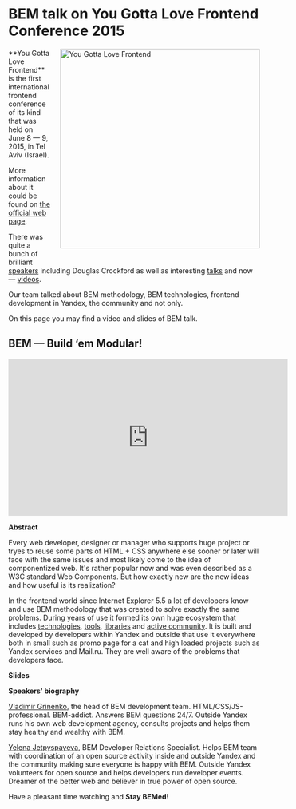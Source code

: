 # BEM talk on You Gotta Love Frontend Conference 2015

<img src="https://img-fotki.yandex.ru/get/5500/246231603.0/0_151090_d51ff18f_orig.png" style="width: 400px; height: auto; float: right; padding: 0 0 20px 20px;" alt="You Gotta Love Frontend"/>
**You Gotta Love Frontend** is the first international frontend conference of its kind that was held on June 8 — 9, 2015, in Tel Aviv (Israel).

More information about it could be found on [the official web page](http://yougottalovefrontend.com/).

There was quite a bunch of brilliant [speakers](http://yougottalovefrontend.com/#speakers) including Douglas Crockford as 
well as interesting [talks](http://yougottalovefrontend.com/#agenda) and now — [videos](http://bit.ly/yglf-video).

Our team talked about BEM methodology, BEM technologies, frontend development in Yandex, the community and not only. 

On this page you may find a video and slides of BEM talk. 

## BEM — Build ‘em Modular!

<iframe width="560" height="315" src="https://www.youtube.com/embed/huQp7gr3WPE" frameborder="0" allowfullscreen></iframe>

**Abstract**

Every web developer, designer or manager who supports huge project or tryes to reuse some parts of HTML + CSS anywhere else 
sooner or later will face with the same issues and most likely come to the idea of componentized web. It's rather popular now 
and was even described as a W3C standard Web Components. But how exactly new are the new ideas and how useful is its realization?

In the frontend world since Internet Explorer 5.5 a lot of developers know and use BEM methodology that was created to 
solve exactly the same problems. During years of use it formed its own huge ecosystem that includes [technologies](https://en.bem.info/technology/), [tools](https://en.bem.info/tools/), 
[libraries](https://en.bem.info/libs/) and [active community](https://en.bem.info/forum/). It is built and developed by developers within Yandex and outside that use it everywhere 
both in small such as promo page for a cat and high loaded projects such as Yandex services and Mail.ru. They are well aware 
of the problems that developers face.  

**Slides**

<script async class="speakerdeck-embed" data-id="5e476430d05b4da0a9327368d88d3dca" data-ratio="1.6" src="//speakerdeck.com/assets/embed.js"></script>

**Speakers' biography**

[Vladimir Grinenko](https://en.bem.info/authors/grinenko-vladimir/), the head of BEM development team. HTML/CSS/JS-professional. 
BEM-addict. Answers BEM questions 24/7. Outside Yandex runs his own web development agency, consults projects and helps them 
stay healthy and wealthy with BEM. 

[Yelena Jetpyspayeva](https://en.bem.info/authors/jetpyspayeva-yelena/), BEM Developer Relations Specialist. Helps BEM team 
with coordination of an open source activity inside and outside Yandex and the community making sure everyone is happy with BEM. 
Outside Yandex volunteers for open source and helps developers run developer events. Dreamer of the better web and believer 
in true power of open source. 

Have a pleasant time watching and **Stay BEMed!**
